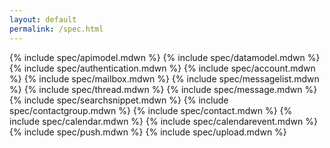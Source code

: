 ```yaml
---
layout: default
permalink: /spec.html
---
```


{% include spec/apimodel.mdwn %}
{% include spec/datamodel.mdwn %}
{% include spec/authentication.mdwn %}
{% include spec/account.mdwn %}
{% include spec/mailbox.mdwn %}
{% include spec/messagelist.mdwn %}
{% include spec/thread.mdwn %}
{% include spec/message.mdwn %}
{% include spec/searchsnippet.mdwn %}
{% include spec/contactgroup.mdwn %}
{% include spec/contact.mdwn %}
{% include spec/calendar.mdwn %}
{% include spec/calendarevent.mdwn %}
{% include spec/push.mdwn %}
{% include spec/upload.mdwn %}
